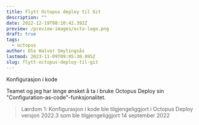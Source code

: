 ```yaml
---
title: Flytt Octopus deploy til Git
description: ""
date: 2022-12-19T08:10:42.392Z
preview: /preview-images/octo-logo.png
draft: true
tags:
  - octopus
author: Ole Halvor Smylingsås
lastmod: 2023-11-09T09:05:30.895Z
slug: flytt-octopus-deploy-til-git
---
```

Konfigurasjon i kode
<!--more-->
Teamet og jeg har lenge ønsket å ta i bruke Octopus Deploy sin "Configuration-as-code"-funksjonalitet.

> Lærdom 1: Konfigurasjon i kode ble tilgjengeliggjort i Octopus Deploy versjon 2022.3 som ble tilgjengeliggjort 14 september 2022